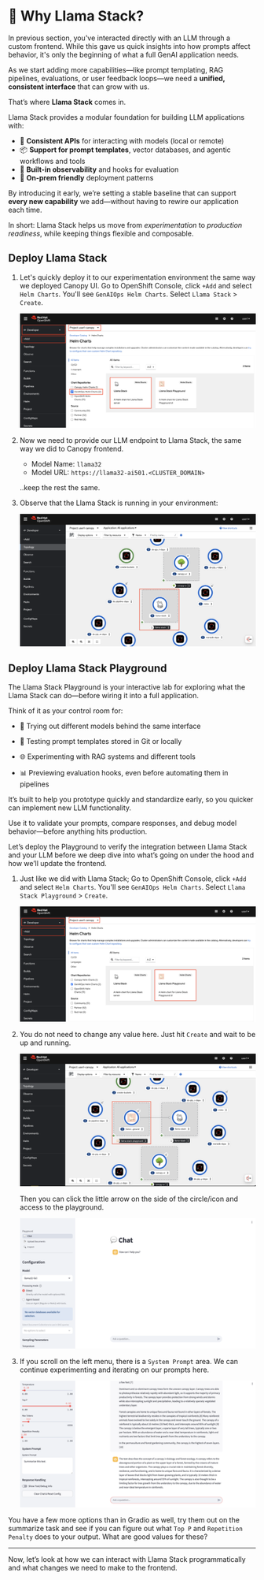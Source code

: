 # 🦙 Why Llama Stack?

In previous section, you've interacted directly with an LLM through a custom frontend. While this gave us quick insights into how prompts affect behavior, it's only the beginning of what a full GenAI application needs.

As we start adding more capabilities—like prompt templating, RAG pipelines, evaluations, or user feedback loops—we need a **unified, consistent interface** that can grow with us.

That’s where **Llama Stack** comes in.

Llama Stack provides a modular foundation for building LLM applications with:

* 🔌 **Consistent APIs** for interacting with models (local or remote)
* 📦 **Support for prompt templates**, vector databases, and agentic workflows and tools
* 🧠 **Built-in observability** and hooks for evaluation
* 🔐 **On-prem friendly** deployment patterns

By introducing it early, we’re setting a stable baseline that can support **every new capability** we add—without having to rewire our application each time.

In short: Llama Stack helps us move from *experimentation* to *production readiness*, while keeping things flexible and composable.


## Deploy Llama Stack

1. Let's quickly deploy it to our experimentation environment the same way we deployed Canopy UI. Go to OpenShift Console, click `+Add` and select `Helm Charts`. You'll see `GenAIOps Helm Charts`. Select `Llama Stack` > `Create`.

    ![llama-stack-helmchart.png](./images/llama-stack-helmchart.png)

2. Now we need to provide our LLM endpoint to Llama Stack, the same way we did to Canopy frontend.

    - Model Name: `llama32`
    - Model URL: `https://llama32-ai501.<CLUSTER_DOMAIN>`

    ..keep the rest the same.

3. Observe that the Llama Stack is running in your environment:

    ![llama-stack-ocp.png](./images/llama-stack-ocp.png)

## Deploy Llama Stack Playground

The Llama Stack Playground is your interactive lab for exploring what the Llama Stack can do—before wiring it into a full application.

Think of it as your control room for:

- 🔧 Trying out different models behind the same interface

- 🧵 Testing prompt templates stored in Git or locally

- 🌐 Experimenting with RAG systems and different tools

- 📊 Previewing evaluation hooks, even before automating them in pipelines

It’s built to help you prototype quickly and standardize early, so you quicker can implement new LLM functionality.

Use it to validate your prompts, compare responses, and debug model behavior—before anything hits production.

Let’s deploy the Playground to verify the integration between Llama Stack and your LLM before we deep dive into what’s going on under the hood and how we’ll update the frontend.

1. Just like we did with Llama Stack; Go to OpenShift Console, click `+Add` and select `Helm Charts`. You'll see `GenAIOps Helm Charts`. Select `Llama Stack Playground` > `Create`.

    ![llama-stack-playground-helmchart.png](./images/llama-stack-playground-helmchart.png)

2. You do not need to change any value here. Just hit `Create` and wait to be up and running. 

    ![llama-satck-playground-ocp.png](./images/llama-stack-playground-ocp.png)

    Then you can click the little arrow on the side of the circle/icon and access to the playground.

    ![llama-stack-playground.png](./images/llama-stack-playground.png)

3. If you scroll on the left menu, there is a `System Prompt` area. We can continue experimenting and iterating on our prompts here.

    ![llama-stack-playground-summary.png](./images/llama-stack-playground-summary.png)

You have a few more options than in Gradio as well, try them out on the summarize task and see if you can figure out what `Top P` and `Repetition Penalty` does to your output. What are good values for these?

---

Now, let’s look at how we can interact with Llama Stack programmatically and what changes we need to make to the frontend.
